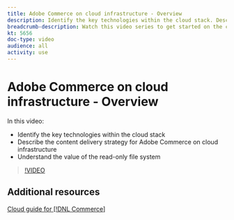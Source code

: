 ```yaml
---
title: Adobe Commerce on cloud infrastructure - Overview
description: Identify the key technologies within the cloud stack​. Describe the content delivery strategy for Adobe Commerce. Understand the value of the read-only file system.
breadcrumb-description: Watch this video series to get started on the cloud infrastructure used for deploying and managing Adobe Commerce.
kt: 5656
doc-type: video
audience: all
activity: use
---
```


# Adobe Commerce on cloud infrastructure - Overview

In this video:

- Identify the key technologies within the cloud stack​
- Describe the content delivery strategy for Adobe Commerce on cloud infrastructure
- Understand the value of the read-only file system

>[!VIDEO](https://video.tv.adobe.com/v/35298?quality=12&learn=on)

## Additional resources

[Cloud guide for [!DNL Commerce]](https://devdocs.magento.com/cloud/bk-cloud.html)

